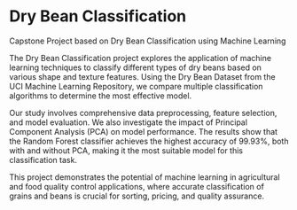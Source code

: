 # Dry Bean Classification
Capstone Project based on Dry Bean Classification using Machine Learning 

The Dry Bean Classification project explores the application of machine learning techniques to classify different types of dry beans based on various shape and texture features. Using the Dry Bean Dataset from the UCI Machine Learning Repository, we compare multiple classification algorithms to determine the most effective model.

Our study involves comprehensive data preprocessing, feature selection, and model evaluation. We also investigate the impact of Principal Component Analysis (PCA) on model performance. The results show that the Random Forest classifier achieves the highest accuracy of 99.93%, both with and without PCA, making it the most suitable model for this classification task.

This project demonstrates the potential of machine learning in agricultural and food quality control applications, where accurate classification of grains and beans is crucial for sorting, pricing, and quality assurance.
